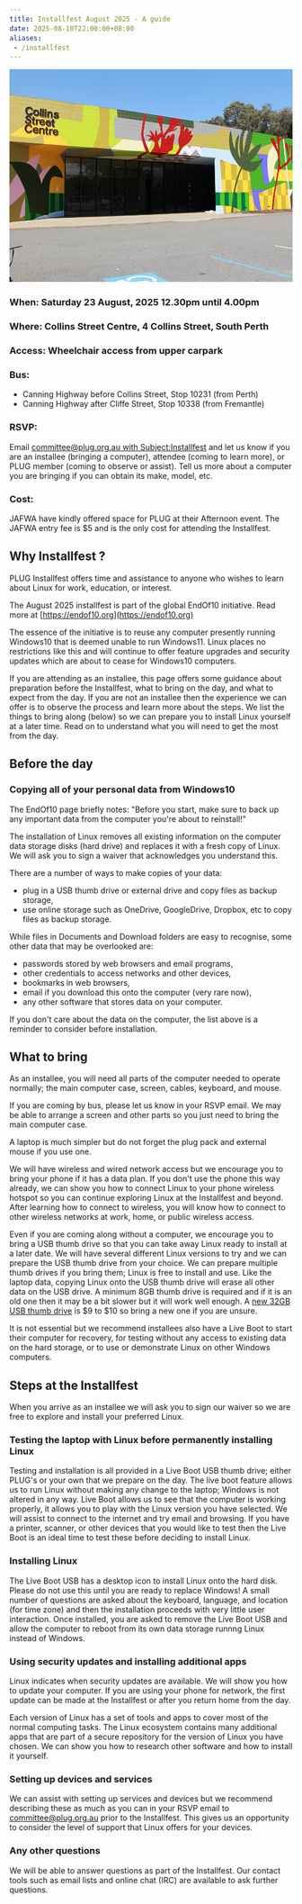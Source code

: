 ```yaml
---
title: Installfest August 2025 - A guide
date: 2025-08-10T22:00:00+08:00
aliases:
 - /installfest
---
```


<!--more-->
[![Insallfest August 2025](CollinsStreetCentre.png)](https://onlineservices.southperth.wa.gov.au/facilities/facility/collins-street-centre)


### When:   Saturday 23 August, 2025 12.30pm until 4.00pm

### Where:  Collins Street Centre, 4 Collins Street, South Perth

### Access: Wheelchair access from upper carpark

### Bus:
 * Canning Highway before Collins Street, Stop 10231 (from Perth)
 * Canning Highway after Cliffe Street,   Stop 10338 (from Fremantle)

### RSVP:

Email [committee@plug.org.au with Subject:Installfest](mailto:committee@plug.org.au?subject=Installfest) and let us know if you are an installee (bringing a computer), attendee (coming to learn more), or PLUG member (coming to observe or assist). Tell us more about a computer you are bringing if you can obtain its make, model, etc. 

### Cost:

JAFWA have kindly offered space for PLUG at their Afternoon event. The JAFWA entry fee is $5 and is the only cost for attending the Installfest.

## Why Installfest ?

PLUG Installfest offers time and assistance to anyone who wishes to learn about Linux for work, education, or interest.

The August 2025 installfest is part of the global EndOf10 initiative. Read more at [https://endof10.org](https://endof10.org)

The essence of the initiative is to reuse any computer presently running Windows10 that is deemed unable to run Windows11. Linux places no restrictions like this and will continue to offer feature upgrades and security updates which are about to cease for Windows10 computers. 

If you are attending as an installee, this page offers some guidance about preparation before the Installfest, what to bring on the day, and what to expect from the day. If you are not an installee then the experience we can offer is to observe the process and learn more about the steps. We list the things to bring along (below) so we can prepare you to install Linux yourself at a later time. Read on to understand what you will need to get the most from the day.

## Before the day

### Copying all of your personal data from Windows10

The EndOf10 page briefly notes: "Before you start, make sure to back up any important data from the computer you're about to reinstall!"

The installation of Linux removes all existing information on the computer data storage disks (hard drive) and replaces it with a fresh copy of Linux. We will ask you to sign a waiver that acknowledges you understand this.  

There are a number of ways to make copies of your data:

- plug in a USB thumb drive or external drive and copy files as backup storage,
- use online storage such as OneDrive, GoogleDrive, Dropbox, etc to copy files as backup storage.

While files in Documents and Download folders are easy to recognise, some other data that may be overlooked are:

- passwords stored by web browsers and email programs,
- other credentials to access networks and other devices,
- bookmarks in web browsers,
- email if you download this onto the computer (very rare now),
- any other software that stores data on your computer.

If you don't care about the data on the computer, the list above is a reminder to consider before installation.

## What to bring

As an installee, you will need all parts of the computer needed to operate normally; the main computer case, screen, cables, keyboard, and mouse.

If you are coming by bus, please let us know in your RSVP email. We may be able to arrange a screen and other parts so you just need to bring the main computer case. 

A laptop is much simpler but do not forget the plug pack and external mouse if you use one.

We will have wireless and wired network access but we encourage you to bring your phone if it has a data plan. If you don't use the phone this way already, we can show you how to connect Linux to your phone wireless hotspot so you can continue exploring Linux at the Installfest and beyond. After learning how to connect to wireless, you will know how to connect to other wireless networks at work, home, or public wireless access.

Even if you are coming along without a computer, we encourage you to bring a USB thumb drive so that you can take away Linux ready to install at a later date. We will have several different Linux versions to try and we can prepare the USB thumb drive from your choice. We can prepare multiple thumb drives if you bring them; Linux is free to install and use. Like the laptop data, copying Linux onto the USB thumb drive will erase all other data on the USB drive. A minimum 8GB thumb drive is required and if it is an old one then it may be a bit slower but it will work well enough. A [new 32GB USB thumb drive](https://www.ple.com.au/products/659054/sandisk-cruzer-glide-32gb-usb-30-type-a-flash-drive) is $9 to $10 so bring a new one if you are unsure. 

It is not essential but we recommend installees also have a Live Boot to start their computer for recovery, for testing without any access to existing data on the hard storage, or to use or demonstrate Linux on other Windows computers. 

## Steps at the Installfest

When you arrive as an installee we will ask you to sign our waiver so we are free to explore and install your preferred Linux. 

### Testing the laptop with Linux before permanently installing Linux

Testing and installation is all provided in a Live Boot USB thumb drive; either PLUG's or your own that we prepare on the day. The live boot feature allows us to run Linux without making any change to the laptop; Windows is not altered in any way. Live Boot allows us to see that the computer is working properly, it allows you to play with the Linux version you have selected. We will assist to connect to the internet and try email and browsing. If you have a printer, scanner, or other devices that you would like to test then the Live Boot is an ideal time to test these before deciding to install Linux.

### Installing Linux

The Live Boot USB has a desktop icon to install Linux onto the hard disk. Please do not use this until you are ready to replace Windows! A small number of questions are asked about the keyboard, language, and location (for time zone) and then the installation proceeds with very little user interaction. Once installed, you are asked to remove the Live Boot USB and allow the computer to reboot from its own data storage runnng Linux instead of Windows.

### Using security updates and installing additional apps

Linux indicates when security updates are available. We will show you how to update your computer. If you are using your phone for network, the first update can be made at the Installfest or after you return home from the day.

Each version of Linux has a set of tools and apps to cover most of the normal computing tasks. The Linux ecosystem contains many additional apps that are part of a secure repository for the version of Linux you have chosen. We can show you how to research other software and how to install it yourself.

### Setting up devices and services

We can assist with setting up services and devices but we recommend describing these as much as you can in your RSVP email to committee@plug.org.au prior to the Installfest. This gives us an opportunity to consider the level of support that Linux offers for your devices.

### Any other questions

We will be able to answer questions as part of the Installfest. Our contact tools such as email lists and online chat (IRC) are available to ask further questions.

         


